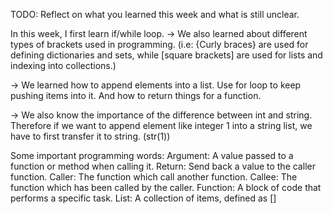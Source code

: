 TODO: Reflect on what you learned this week and what is still unclear.


In this week, I first learn if/while loop. 
-> We also learned about different types of brackets used in programming. (i.e: {Curly braces} are used for defining dictionaries and sets, while [square brackets] are used for lists and indexing into collections.)

-> We learned how to append elements into a list. Use for loop to keep pushing items into it. And how
to return things for a function.

-> We also know the importance of the difference between int and string. Therefore if we want to append
element like integer 1 into a string list, we have to first transfer it to string. (str(1))

Some important programming words:
Argument: A value passed to a function or method when calling it.
Return: Send back a value to the caller function.
Caller: The function which call another function.
Callee: The function which has been called by the caller.
Function: A block of code that performs a specific task.
List: A collection of items, defined as []

